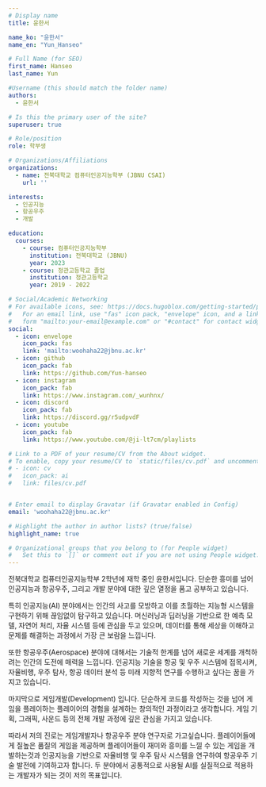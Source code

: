 ```yaml
---
# Display name
title: 윤한서

name_ko: "윤한서"
name_en: "Yun_Hanseo"

# Full Name (for SEO)
first_name: Hanseo
last_name: Yun

#Username (this should match the folder name)
authors:
  - 윤한서

# Is this the primary user of the site?
superuser: true

# Role/position
role: 학부생

# Organizations/Affiliations
organizations:
  - name: 전북대학교 컴퓨터인공지능학부 (JBNU CSAI)
    url: ''

interests:
  - 인공지능
  - 항공우주
  - 개발

education:
  courses:
    - course: 컴퓨터인공지능학부
      institution: 전북대학교 (JBNU)
      year: 2023 
    - course: 정관고등학교 졸업
      institution: 정관고등학교
      year: 2019 - 2022

# Social/Academic Networking
# For available icons, see: https://docs.hugoblox.com/getting-started/page-builder/#icons
#   For an email link, use "fas" icon pack, "envelope" icon, and a link in the
#   form "mailto:your-email@example.com" or "#contact" for contact widget.
social:
  - icon: envelope
    icon_pack: fas
    link: 'mailto:woohaha22@jbnu.ac.kr'
  - icon: github
    icon_pack: fab
    link: https://github.com/Yun-hanseo
  - icon: instagram
    icon_pack: fab
    link: https://www.instagram.com/_wunhnx/
  - icon: discord
    icon_pack: fab
    link: https://discord.gg/r5udpvdF
  - icon: youtube
    icon_pack: fab
    link: https://www.youtube.com/@ji-lt7cm/playlists

# Link to a PDF of your resume/CV from the About widget.
# To enable, copy your resume/CV to `static/files/cv.pdf` and uncomment the lines below.
# - icon: cv
#   icon_pack: ai
#   link: files/cv.pdf


# Enter email to display Gravatar (if Gravatar enabled in Config)
email: 'woohaha22@jbnu.ac.kr'

# Highlight the author in author lists? (true/false)
highlight_name: true

# Organizational groups that you belong to (for People widget)
#   Set this to `[]` or comment out if you are not using People widget.
---
```



전북대학교 컴퓨터인공지능학부 2학년에 재학 중인 윤한서입니다.
단순한 흥미를 넘어 인공지능과 항공우주, 그리고 개발 분야에 대한 깊은 열정을 품고 공부하고 있습니다.

특히 인공지능(AI) 분야에서는 인간의 사고를 모방하고 이를 초월하는 지능형 시스템을 구현하기 위해 끊임없이 탐구하고 있습니다. 머신러닝과 딥러닝을 기반으로 한 예측 모델, 자연어 처리, 자율 시스템 등에 관심을 두고 있으며, 데이터를 통해 세상을 이해하고 문제를 해결하는 과정에서 가장 큰 보람을 느낍니다.

또한 항공우주(Aerospace) 분야에 대해서는 기술적 한계를 넘어 새로운 세계를 개척하려는 인간의 도전에 매력을 느낍니다. 인공지능 기술을 항공 및 우주 시스템에 접목시켜, 자율비행, 우주 탐사, 항공 데이터 분석 등 미래 지향적 연구를 수행하고 싶다는 꿈을 가지고 있습니다.

마지막으로 게임개발(Development) 입니다. 단순하게 코드를 작성하는 것을 넘어 게임을 플레이하는 플레이어의 경험을 설계하는 창의적인 과정이라고 생각합니다. 게임 기획, 그래픽, 사운드 등의 전체 개발 과정에 깊은 관심을 가지고 있습니다. 

따라서 저의 진로는 게임개발자나 항공우주 분야 연구자로 가고싶습니다. 플레이어들에게 질높은 품질의 게임을 제공하며 플레이어들이 재미와 흥미를 느낄 수 있는 게임을 개발하는것과 인공지능을 기반으로 자율비행 및 우주 탐사 시스템을 연구하여 항공우주 기술 발전에 기여하고자 합니다. 
두 분야에서 공통적으로 사용될 AI를 실질적으로 적용하는 개발자가 되는 것이 저의 목표입니다.